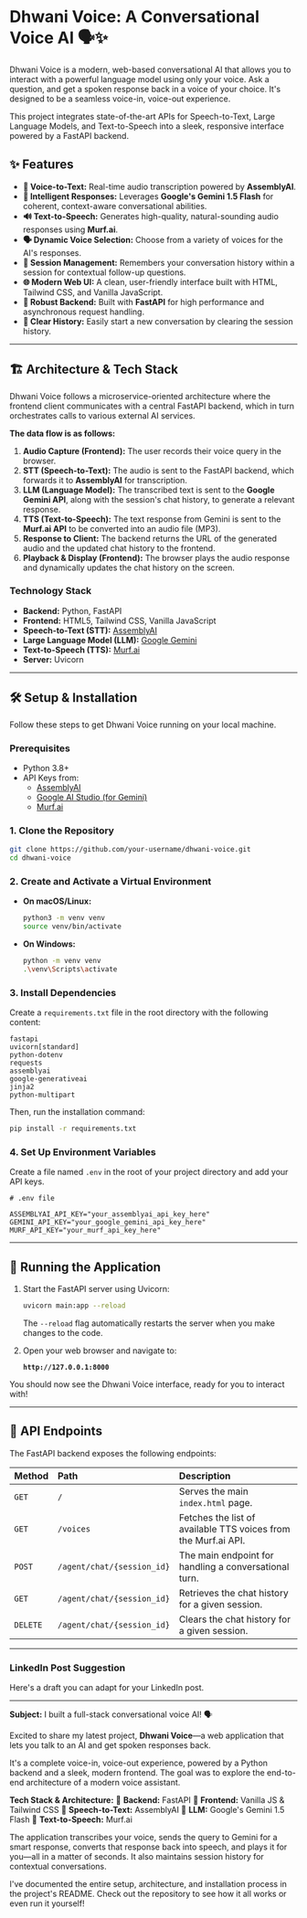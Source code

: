
# Dhwani Voice: A Conversational Voice AI 🗣️✨

Dhwani Voice is a modern, web-based conversational AI that allows you to interact with a powerful language model using only your voice. Ask a question, and get a spoken response back in a voice of your choice. It's designed to be a seamless voice-in, voice-out experience.

This project integrates state-of-the-art APIs for Speech-to-Text, Large Language Models, and Text-to-Speech into a sleek, responsive interface powered by a FastAPI backend.

## ✨ Features

  * **🎤 Voice-to-Text:** Real-time audio transcription powered by **AssemblyAI**.
  * **🧠 Intelligent Responses:** Leverages **Google's Gemini 1.5 Flash** for coherent, context-aware conversational abilities.
  * **🔊 Text-to-Speech:** Generates high-quality, natural-sounding audio responses using **Murf.ai**.
  * **🗣️ Dynamic Voice Selection:** Choose from a variety of voices for the AI's responses.
  * **📜 Session Management:** Remembers your conversation history within a session for contextual follow-up questions.
  * **🌐 Modern Web UI:** A clean, user-friendly interface built with HTML, Tailwind CSS, and Vanilla JavaScript.
  * **🚀 Robust Backend:** Built with **FastAPI** for high performance and asynchronous request handling.
  * **🧼 Clear History:** Easily start a new conversation by clearing the session history.

-----

## 🏗️ Architecture & Tech Stack

Dhwani Voice follows a microservice-oriented architecture where the frontend client communicates with a central FastAPI backend, which in turn orchestrates calls to various external AI services.

**The data flow is as follows:**

1.  **Audio Capture (Frontend):** The user records their voice query in the browser.
2.  **STT (Speech-to-Text):** The audio is sent to the FastAPI backend, which forwards it to **AssemblyAI** for transcription.
3.  **LLM (Language Model):** The transcribed text is sent to the **Google Gemini API**, along with the session's chat history, to generate a relevant response.
4.  **TTS (Text-to-Speech):** The text response from Gemini is sent to the **Murf.ai API** to be converted into an audio file (MP3).
5.  **Response to Client:** The backend returns the URL of the generated audio and the updated chat history to the frontend.
6.  **Playback & Display (Frontend):** The browser plays the audio response and dynamically updates the chat history on the screen.

### Technology Stack

  * **Backend:** Python, FastAPI
  * **Frontend:** HTML5, Tailwind CSS, Vanilla JavaScript
  * **Speech-to-Text (STT):** [AssemblyAI](https://www.assemblyai.com/)
  * **Large Language Model (LLM):** [Google Gemini](https://ai.google.dev/)
  * **Text-to-Speech (TTS):** [Murf.ai](https://murf.ai/)
  * **Server:** Uvicorn

-----

## 🛠️ Setup & Installation

Follow these steps to get Dhwani Voice running on your local machine.

### Prerequisites

  * Python 3.8+
  * API Keys from:
      * [AssemblyAI](https://www.assemblyai.com/dashboard/signup)
      * [Google AI Studio (for Gemini)](https://aistudio.google.com/app/apikey)
      * [Murf.ai](https://www.google.com/search?q=https://murf.ai/user/register)

### 1\. Clone the Repository

```bash
git clone https://github.com/your-username/dhwani-voice.git
cd dhwani-voice
```

### 2\. Create and Activate a Virtual Environment

  * **On macOS/Linux:**
    ```bash
    python3 -m venv venv
    source venv/bin/activate
    ```
  * **On Windows:**
    ```bash
    python -m venv venv
    .\venv\Scripts\activate
    ```

### 3\. Install Dependencies

Create a `requirements.txt` file in the root directory with the following content:

```text
fastapi
uvicorn[standard]
python-dotenv
requests
assemblyai
google-generativeai
jinja2
python-multipart
```

Then, run the installation command:

```bash
pip install -r requirements.txt
```

### 4\. Set Up Environment Variables

Create a file named `.env` in the root of your project directory and add your API keys.

```env
# .env file

ASSEMBLYAI_API_KEY="your_assemblyai_api_key_here"
GEMINI_API_KEY="your_google_gemini_api_key_here"
MURF_API_KEY="your_murf_api_key_here"
```

-----

## 🚀 Running the Application

1.  Start the FastAPI server using Uvicorn:

    ```bash
    uvicorn main:app --reload
    ```

    The `--reload` flag automatically restarts the server when you make changes to the code.

2.  Open your web browser and navigate to:

    **`http://127.0.0.1:8000`**

You should now see the Dhwani Voice interface, ready for you to interact with\!

-----

## 🔗 API Endpoints

The FastAPI backend exposes the following endpoints:

| Method   | Path                       | Description                                                     |
| :------- | :------------------------- | :-------------------------------------------------------------- |
| `GET`    | `/`                        | Serves the main `index.html` page.                              |
| `GET`    | `/voices`                  | Fetches the list of available TTS voices from the Murf.ai API.  |
| `POST`   | `/agent/chat/{session_id}` | The main endpoint for handling a conversational turn.           |
| `GET`    | `/agent/chat/{session_id}` | Retrieves the chat history for a given session.                 |
| `DELETE` | `/agent/chat/{session_id}` | Clears the chat history for a given session.                    |

-----

### LinkedIn Post Suggestion

Here's a draft you can adapt for your LinkedIn post.

-----

**Subject:** I built a full-stack conversational voice AI\! 🗣️

Excited to share my latest project, **Dhwani Voice**—a web application that lets you talk to an AI and get spoken responses back.

It's a complete voice-in, voice-out experience, powered by a Python backend and a sleek, modern frontend. The goal was to explore the end-to-end architecture of a modern voice assistant.

**Tech Stack & Architecture:**
🔹 **Backend:** FastAPI
🔹 **Frontend:** Vanilla JS & Tailwind CSS
🔹 **Speech-to-Text:** AssemblyAI
🔹 **LLM:** Google's Gemini 1.5 Flash
🔹 **Text-to-Speech:** Murf.ai

The application transcribes your voice, sends the query to Gemini for a smart response, converts that response back into speech, and plays it for you—all in a matter of seconds. It also maintains session history for contextual conversations.

I've documented the entire setup, architecture, and installation process in the project's README. Check out the repository to see how it all works or even run it yourself\!

